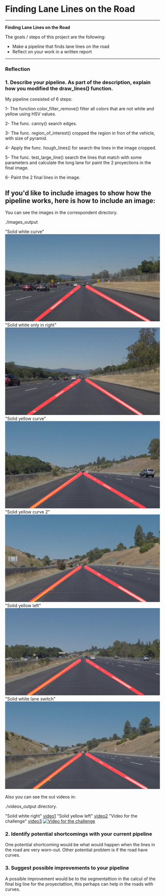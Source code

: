 # **Finding Lane Lines on the Road** 


---

**Finding Lane Lines on the Road**

The goals / steps of this project are the following:
* Make a pipeline that finds lane lines on the road
* Reflect on your work in a written report


[//]: # (Image References)

[image1]: ./images_output/solidWhiteCurve.jpg "Solid white curve"
[image2]: ./images_output/solidWhiteRight.jpg "Solid white only in right"
[image3]: ./images_output/solidYellowCurve.jpg "Solid yellow curve"
[image4]: ./images_output/solidYellowCurve2.jpg "Solid yellow curve 2"
[image5]: ./images_output/solidYellowLeft.jpg "Solid yellow left"
[image6]: ./images_output/whiteCarLaneSwitch.jpg "Solid white lane switch"

[video1]: ./videos_output/solidWhiteRight.mp4 "Solid white right"
[video2]: ./videos_output/solidYellowLeft.mp4 "Solid yellow left"
[video3]: ./videos_output/challenge.mp4 "Video for the challenge"


---

### Reflection

### 1. Describe your pipeline. As part of the description, explain how you modified the draw_lines() function.

My pipeline consisted of 6 steps:

1- The function color_filter_remove() filter all colors that are not white and yellow using HSV values.

2- The func. canny() search edges.

3- The func. region_of_interest() cropped the region in fron of the vehicle, with size of pyramid.

4- Apply the func. hough_lines() for search the lines in the image cropped.

5- The func. test_large_line() search the lines that match with some parameters and calculate the long lane for paint the 2 proyections in the final image.

6- Paint the 2 final lines in the image.



## If you'd like to include images to show how the pipeline works, here is how to include an image: 

You can see the images in the correspondent directory.

./images_output

"Solid white curve"
![alt text][image1]
"Solid white only in right"
![alt text][image2]
"Solid yellow curve"
![alt text][image3]
"Solid yellow curve 2"
![alt text][image4]
"Solid yellow left"
![alt text][image5]
"Solid white lane switch"
![alt text][image6]

Also you can see the out videos in:

./videos_output directory.

"Solid white right"
[video1]
"Solid yellow left"
[video2]
"Video for the challenge"
[video3]
[![Video for the challenge](https://j.gifs.com/2xQjJj.gif)](video3)




### 2. Identify potential shortcomings with your current pipeline



One potential shortcoming would be what would happen when the lines in the road are very worn-out.
Other potential problem is if the road have curves.


### 3. Suggest possible improvements to your pipeline

A possible improvement would be to the segmentattion in the calcul of the final big line for the proyectattion, this perhaps can help in the roads with curves.
